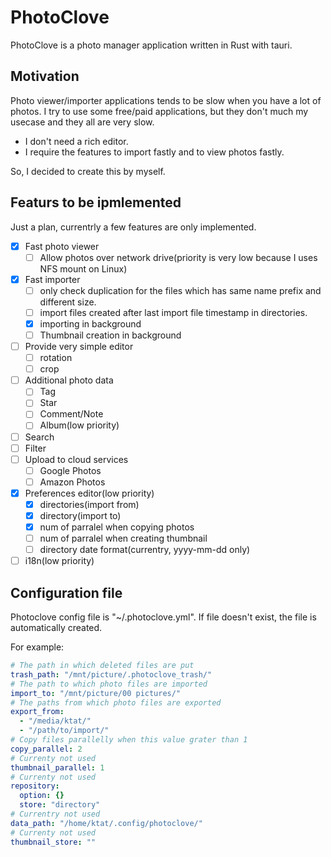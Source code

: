 # PhotoClove

PhotoClove is a photo manager application written in Rust with tauri.

## Motivation

Photo viewer/importer applications tends to be slow when you have a lot of photos.
I try to use some free/paid applications, but they don't much my usecase and they all are very slow.

- I don't need a rich editor.
- I require the features to import fastly and to view photos fastly.

So, I decided to create this by myself.

## Featurs to be ipmlemented

Just a plan, currentrly a few features are only implemented.

- [x] Fast photo viewer
  - [ ] Allow photos over network drive(priority is very low because I uses NFS mount on Linux)
- [x] Fast importer
  - [ ] only check duplication for the files which has same name prefix and different size.
  - [ ] import files created after last import file timestamp in directories.
  - [x] importing in background
  - [ ] Thumbnail creation in background
- [ ] Provide very simple editor
  - [ ] rotation
  - [ ] crop
- [ ] Additional photo data
  - [ ] Tag
  - [ ] Star
  - [ ] Comment/Note
  - [ ] Album(low priority)
- [ ] Search
- [ ] Filter
- [ ] Upload to cloud services
  - [ ] Google Photos
  - [ ] Amazon Photos
- [x] Preferences editor(low priority)
  - [x] directories(import from)
  - [x] directory(import to)
  - [x] num of parralel when copying photos
  - [ ] num of parralel when creating thumbnail
  - [ ] directory date format(currentry, yyyy-mm-dd only)
- [ ] i18n(low priority)

## Configuration file

Photoclove config file is "~/.photoclove.yml".
If file doesn't exist, the file is automatically created.

For example:

```yaml
# The path in which deleted files are put
trash_path: "/mnt/picture/.photoclove_trash/"
# The path to which photo files are imported
import_to: "/mnt/picture/00 pictures/"
# The paths from which photo files are exported
export_from:
  - "/media/ktat/"
  - "/path/to/import/"
# Copy files parallelly when this value grater than 1
copy_parallel: 2
# Currenty not used
thumbnail_parallel: 1
# Currenty not used
repository:
  option: {}
  store: "directory"
# Currentry not used
data_path: "/home/ktat/.config/photoclove/"
# Currenty not used
thumbnail_store: ""
```